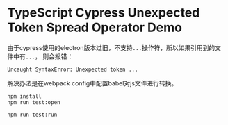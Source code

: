 TypeScript Cypress Unexpected Token Spread Operator Demo
========================================================

由于cypress使用的electron版本过旧，不支持`...`操作符，所以如果引用到的文件中有`...`，
则会报错：

```
Uncaught SyntaxError: Unexpected token ...
```

解决办法是在webpack config中配置babel对js文件进行转换。

```
npm install
npm run test:open

npm run test:run
```
